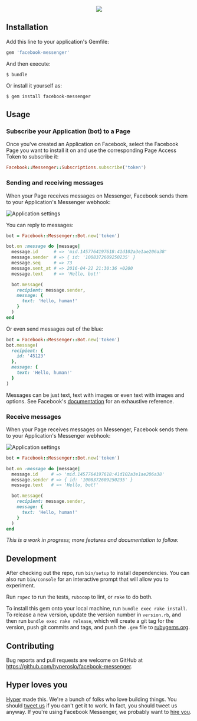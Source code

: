 <p align="center">
  <img src="https://rawgit.com/hyperoslo/facebook-messenger/master/docs/logo.png">
</p>

## Installation

Add this line to your application's Gemfile:

```ruby
gem 'facebook-messenger'
```

And then execute:

    $ bundle

Or install it yourself as:

    $ gem install facebook-messenger

## Usage

### Subscribe your Application (bot) to a Page

Once you've created an Application on Facebook, select the Facebook Page you want to
install it on and use the corresponding Page Access Token to subscribe it:

```ruby
Facebook::Messenger::Subscriptions.subscribe('token')
```

### Sending and receiving messages

When your Page receives messages on Messenger, Facebook sends them to your
Application's Messenger webhook:

![Application settings](https://scontent-amt2-1.xx.fbcdn.net/hphotos-xfp1/t39.2178-6/12057143_211110782612505_894181129_n.png)

You can reply to messages:

```ruby
bot = Facebook::Messenger::Bot.new('token')

bot.on :message do |message|
  message.id      # => 'mid.1457764197618:41d102a3e1ae206a38'
  message.sender  # => { id: '1008372609250235' }
  message.seq     # => 73
  message.sent_at # => 2016-04-22 21:30:36 +0200
  message.text    # => 'Hello, bot!'

  bot.message(
    recipient: message.sender,
    message: {
      text: 'Hello, human!'
    }
  )
end
```

Or even send messages out of the blue:

```ruby
bot = Facebook::Messenger::Bot.new('token')
bot.message(
  recipient: {
    id: '45123'
  },
  message: {
    text: 'Hello, human!'
  }
)
```

Messages can be just text, text with images or even text with images and
options. See Facebook's [documentation][message-documentation] for an
exhaustive reference.

### Receive messages

When your Page receives messages on Messenger, Facebook sends them to your
Application's Messenger webhook:

![Application settings](https://scontent-amt2-1.xx.fbcdn.net/hphotos-xfp1/t39.2178-6/12057143_211110782612505_894181129_n.png)

```ruby
bot = Facebook::Messenger::Bot.new('token')

bot.on :message do |message|
  message.id     # => 'mid.1457764197618:41d102a3e1ae206a38'
  message.sender # => { id: '1008372609250235' }
  message.text   # => 'Hello, bot!'

  bot.message(
    recipient: message.sender,
    message: {
      text: 'Hello, human!'
    }
  )
end
```

*This is a work in progress; more features and documentation to follow.*

## Development

After checking out the repo, run `bin/setup` to install dependencies. You can also run
`bin/console` for an interactive prompt that will allow you to experiment.

Run `rspec` to run the tests, `rubocop` to lint, or `rake` to do both.

To install this gem onto your local machine, run `bundle exec rake install`. To
release a new version, update the version number in `version.rb`, and then run
`bundle exec rake release`, which will create a git tag for the version, push git
commits and tags, and push the `.gem` file to [rubygems.org](https://rubygems.org).

## Contributing

Bug reports and pull requests are welcome on GitHub at
https://github.com/hyperoslo/facebook-messenger.

## Hyper loves you

[Hyper] made this. We're a bunch of folks who love building things. You should
[tweet us] if you can't get it to work. In fact, you should tweet us anyway.
If you're using Facebook Messenger, we probably want to [hire you].

[Hyper]: https://github.com/hyperoslo
[tweet us]: http://twitter.com/hyperoslo
[hire you]: http://www.hyper.no/jobs/engineers
[MIT License]: http://opensource.org/licenses/MIT
[rubygems.org]: https://rubygems.org
[message-documentation]: https://developers.facebook.com/docs/messenger-platform/send-api-reference#request
[cuba]: https://github.com/soveran/cuba

